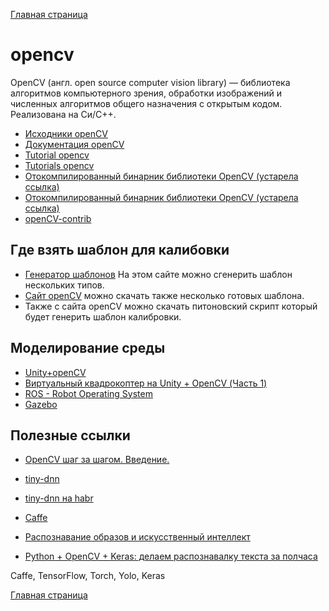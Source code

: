 
[Главная страница](https://stm66.github.io/)

# opencv
OpenCV (англ. open source computer vision library) — библиотека алгоритмов компьютерного зрения, обработки изображений и численных алгоритмов общего назначения с открытым кодом. Реализована на Си/C++.
- [Исходники openCV](https://github.com/opencv/opencv/)
- [Документация openCV](http://docs.opencv.org)
- [Tutorial opencv](https://docs.opencv.org/3.4/d9/df8/tutorial_root.html)
- [Tutorials opencv](https://docs.opencv.org/3.4/)
- [Отокомпилированный бинарник библиотеки OpenCV (устарела ссылка)](http://opencv.org/downloads.html)
- [Отокомпилированный бинарник библиотеки OpenCV (устарела ссылка)](https://opencv.org/releases/)
- [openCV-contrib](https://github.com/opencv/opencv_contrib)


## Где взять шаблон для калибовки
- [Генератор шаблонов](https://calib.io/pages/camera-calibration-pattern-generator)  На этом сайте можно сгенерить шаблон нескольких типов.
- [Сайт openCV](https://docs.opencv.org/4.x/da/d0d/tutorial_camera_calibration_pattern.html) можно скачать также несколько готовых шаблона.
- Также с сайта openCV можно скачать питоновский скрипт который будет генерить шаблон калибровки.

## Моделирование среды

- [Unity+openCV](https://habr.com/ru/articles/271337/)
- [Виртуальный квадрокоптер на Unity + OpenCV (Часть 1)](https://habr.com/ru/articles/267791/)
- [ROS - Robot Operating System](https://www.ros.org/)
- [Gazebo](https://gazebosim.org/home)

## Полезные ссылки

- [OpenCV шаг за шагом. Введение.](https://robocraft.ru/computervision/264)
- [tiny-dnn](https://github.com/tiny-dnn/tiny-dnn)
- [tiny-dnn на habr](https://habr.com/ru/articles/319436/)
- [Caffe](http://caffe.berkeleyvision.org/)
- [Распознавание образов и искусственный интеллект](https://recog.ru/)

- [Python + OpenCV + Keras: делаем распознавалку текста за полчаса](https://habr.com/ru/articles/466565/)

Caffe, TensorFlow, Torch, Yolo, Keras


[Главная страница](https://stm66.github.io/)

